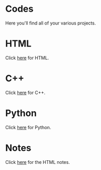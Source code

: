 # Codes
Here you'll find all of your various projects.

# HTML
Click [here](https://github.com/YanMaker/Codes/tree/main/HTML) for HTML.

# C++
Click [here](https://github.com/YanMaker/Codes/tree/main/C++) for C++.

# Python
Click [here](https://github.com/YanMaker/Codes/tree/main/Python) for Python.

# Notes
Click [here](https://github.com/YanMaker/Codes/tree/main/HTML/Notes.txt) for the HTML notes.
